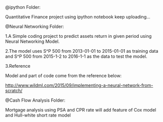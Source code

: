 @ipython Folder:

Quantitative Finance project using ipython notebook
keep uploading...





@Neural Networking Folder:

1.A Simple coding project to predict assets return in given period using 
Neural Networking Model.

2.The model uses S^P 500 from 2013-01-01 to 2015-01-01 as training data and 
S^P 500 from 2015-1-2 to 2016-1-1 as the data to test the model.

3.Reference 

Model and part of code come from the reference below:

http://www.wildml.com/2015/09/implementing-a-neural-network-from-scratch/






@Cash Flow Analysis Folder:

Mortgage analysis using PSA and CPR rate
will add feature of Cox model and Hull-white short rate model

